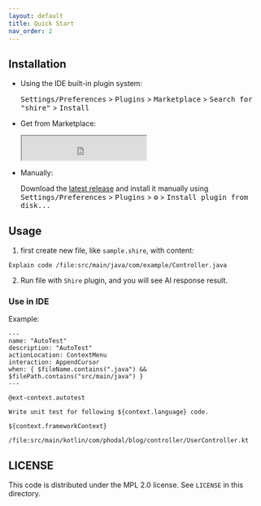 ```yaml
---
layout: default
title: Quick Start
nav_order: 2
---
```



## Installation

- Using the IDE built-in plugin system:

  <kbd>Settings/Preferences</kbd> > <kbd>Plugins</kbd> > <kbd>Marketplace</kbd> > <kbd>Search for "shire"</kbd> >
  <kbd>Install</kbd>

- Get from Marketplace:

  <iframe width="245px" height="48px" src="https://plugins.jetbrains.com/embeddable/install/24549"></iframe>

- Manually:

  Download the [latest release](https://github.com/phodal/shire/releases/latest) and install it manually using
  <kbd>Settings/Preferences</kbd> > <kbd>Plugins</kbd> > <kbd>⚙️</kbd> > <kbd>Install plugin from disk...</kbd>

## Usage

1. first create new file, like `sample.shire`, with content:

```shire
Explain code /file:src/main/java/com/example/Controller.java
```

2. Run file with `Shire` plugin, and you will see AI response result.

### Use in IDE

Example:

```shire
---
name: "AutoTest"
description: "AutoTest"
actionLocation: ContextMenu
interaction: AppendCursor
when: { $fileName.contains(".java") && $filePath.contains("src/main/java") }
---

@ext-context.autotest

Write unit test for following ${context.language} code.

${context.frameworkContext}

/file:src/main/kotlin/com/phodal/blog/controller/UserController.kt
```

## LICENSE

This code is distributed under the MPL 2.0 license. See `LICENSE` in this directory.
